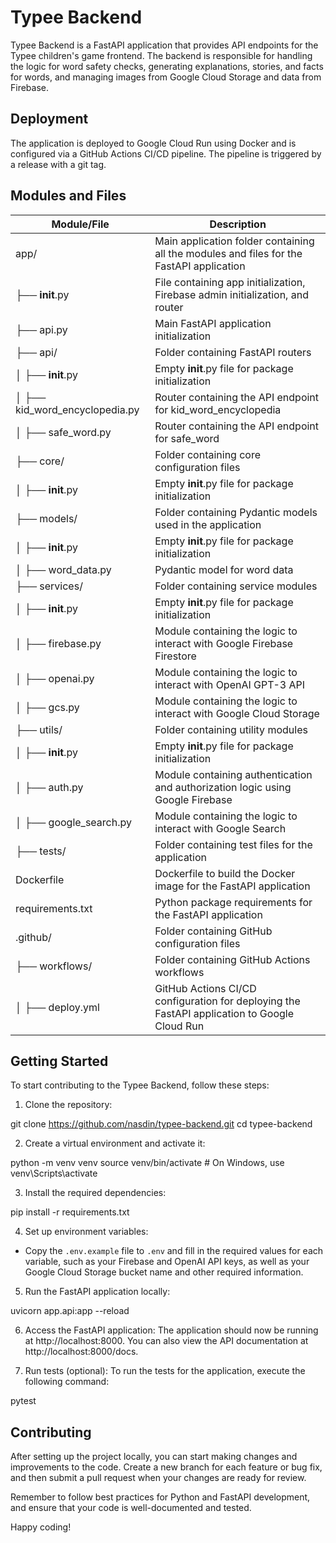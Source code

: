 # Typee Backend

Typee Backend is a FastAPI application that provides API endpoints for the Typee children's game frontend. The backend is responsible for handling the logic for word safety checks, generating explanations, stories, and facts for words, and managing images from Google Cloud Storage and data from Firebase.

## Deployment

The application is deployed to Google Cloud Run using Docker and is configured via a GitHub Actions CI/CD pipeline. The pipeline is triggered by a release with a git tag.

## Modules and Files

| Module/File                | Description                                                                                          |
|----------------------------|------------------------------------------------------------------------------------------------------|
| app/                       | Main application folder containing all the modules and files for the FastAPI application             |
| ├── __init__.py            | File containing app initialization, Firebase admin initialization, and router                       |
| ├── api.py                 | Main FastAPI application initialization                                                              |
| ├── api/                   | Folder containing FastAPI routers                                                                    |
| │   ├── __init__.py        | Empty __init__.py file for package initialization                                                   |
| │   ├── kid_word_encyclopedia.py | Router containing the API endpoint for kid_word_encyclopedia                                     |
| │   ├── safe_word.py       | Router containing the API endpoint for safe_word                                                     |
| ├── core/                  | Folder containing core configuration files                                                           |
| │   ├── __init__.py        | Empty __init__.py file for package initialization                                                   |
| ├── models/                | Folder containing Pydantic models used in the application                                            |
| │   ├── __init__.py        | Empty __init__.py file for package initialization                                                   |
| │   ├── word_data.py       | Pydantic model for word data                                                                         |
| ├── services/              | Folder containing service modules                                                                    |
| │   ├── __init__.py        | Empty __init__.py file for package initialization                                                   |
| │   ├── firebase.py        | Module containing the logic to interact with Google Firebase Firestore                               |
| │   ├── openai.py          | Module containing the logic to interact with OpenAI GPT-3 API                                        |
| │   ├── gcs.py             | Module containing the logic to interact with Google Cloud Storage                                    |
| ├── utils/                 | Folder containing utility modules                                                                    |
| │   ├── __init__.py        | Empty __init__.py file for package initialization                                                   |
| │   ├── auth.py            | Module containing authentication and authorization logic using Google Firebase                       |
| │   ├── google_search.py   | Module containing the logic to interact with Google Search                                           |
| ├── tests/                 | Folder containing test files for the application                                                     |
| Dockerfile                 | Dockerfile to build the Docker image for the FastAPI application                                     |
| requirements.txt           | Python package requirements for the FastAPI application                                              |
| .github/                   | Folder containing GitHub configuration files                                                         |
| ├── workflows/             | Folder containing GitHub Actions workflows                                                           |
| │   ├── deploy.yml         | GitHub Actions CI/CD configuration for deploying the FastAPI application to Google Cloud Run          |

## Getting Started

To start contributing to the Typee Backend, follow these steps:

1. Clone the repository:

git clone https://github.com/nasdin/typee-backend.git
cd typee-backend


2. Create a virtual environment and activate it:

python -m venv venv
source venv/bin/activate # On Windows, use venv\Scripts\activate


3. Install the required dependencies:

pip install -r requirements.txt


4. Set up environment variables:
- Copy the `.env.example` file to `.env` and fill in the required values for each variable, such as your Firebase and OpenAI API keys, as well as your Google Cloud Storage bucket name and other required information.

5. Run the FastAPI application locally:

uvicorn app.api:app --reload


6. Access the FastAPI application:
The application should now be running at http://localhost:8000. You can also view the API documentation at http://localhost:8000/docs.

7. Run tests (optional):
To run the tests for the application, execute the following command:

pytest

## Contributing
After setting up the project locally, you can start making changes and improvements to the code. Create a new branch for each feature or bug fix, and then submit a pull request when your changes are ready for review.

Remember to follow best practices for Python and FastAPI development, and ensure that your code is well-documented and tested.

Happy coding!